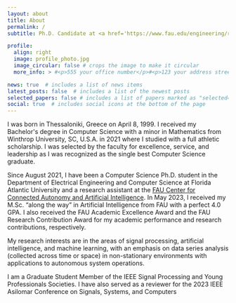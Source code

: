 ```yaml
---
layout: about
title: About
permalink: /
subtitle: Ph.D. Candidate at <a href='https://www.fau.edu/engineering/research/c2a2/'>FAU Center for Connected Autonomy and Artificial Intelligence</a> & <a href='https://www.fau.edu/isense/'>I-SENSE</a>. Dept. of Electrical Engineering and Computer Science, Florida Atlantic University, Boca Raton, FL 33431, USA

profile:
  align: right
  image: profile_photo.jpg
  image_circular: false # crops the image to make it circular
  more_info: > #<p>555 your office number</p>#<p>123 your address street</p>#<p>Your City, State 12345</p>

news: true  # includes a list of news items
latest_posts: false  # includes a list of the newest posts
selected_papers: false # includes a list of papers marked as "selected={true}"
social: true  # includes social icons at the bottom of the page
---
```

I was born in Thessaloniki, Greece on April 8, 1999. I received my Bachelor's degree in Computer Science with a minor in Mathematics from Winthrop University, SC, U.S.A. in 2021 where I studied with a full athletic scholarship. I was selected by the faculty for excellence, service, and leadership as I was recognized as the single best Computer Science graduate.

Since August 2021, I have been a Computer Science Ph.D. student in the Department of Electrical Engineering and Computer Science at Florida Atlantic University and a research assistant at the [FAU Center for Connected Autonomy and Artificial Intelligence](https://www.fau.edu/engineering/research/c2a2/). In May 2023, I received my M.Sc. “along the way” in Artificial Intelligence from FAU with a perfect 4.0 GPA. I also received the FAU Academic Excellence Award and the FAU Research Contribution Award for my academic performance and research contributions, respectively.

My research interests are in the areas of signal processing, artificial intelligence, and machine learning, with an emphasis on data series analysis (collected across time or space) in non-stationary environments with applications to autonomous system operations.

I am a Graduate Student Member of the IEEE Signal Processing and Young Professionals Societies. I have also served as a reviewer for the 2023 IEEE Asilomar Conference on Signals, Systems, and Computers

<!-- Write your biography here. Tell the world about yourself. Link to your favorite [subreddit](http://reddit.com). You can put a picture in, too. The code is already in, just name your picture `prof_pic.jpg` and put it in the `img/` folder.

Put your address / P.O. box / other info right below your picture. You can also disable any of these elements by editing `profile` property of the YAML header of your `_pages/about.md`. Edit `_bibliography/papers.bib` and Jekyll will render your [publications page](/al-folio/publications/) automatically.

Link to your social media connections, too. This theme is set up to use [Font Awesome icons](http://fortawesome.github.io/Font-Awesome/) and [Academicons](https://jpswalsh.github.io/academicons/), like the ones below. Add your Facebook, Twitter, LinkedIn, Google Scholar, or just disable all of them. -->